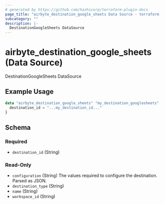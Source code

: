```yaml
---
# generated by https://github.com/hashicorp/terraform-plugin-docs
page_title: "airbyte_destination_google_sheets Data Source - terraform-provider-airbyte"
subcategory: ""
description: |-
  DestinationGoogleSheets DataSource
---
```


# airbyte_destination_google_sheets (Data Source)

DestinationGoogleSheets DataSource

## Example Usage

```terraform
data "airbyte_destination_google_sheets" "my_destination_googlesheets" {
  destination_id = "...my_destination_id..."
}
```

<!-- schema generated by tfplugindocs -->
## Schema

### Required

- `destination_id` (String)

### Read-Only

- `configuration` (String) The values required to configure the destination. Parsed as JSON.
- `destination_type` (String)
- `name` (String)
- `workspace_id` (String)



